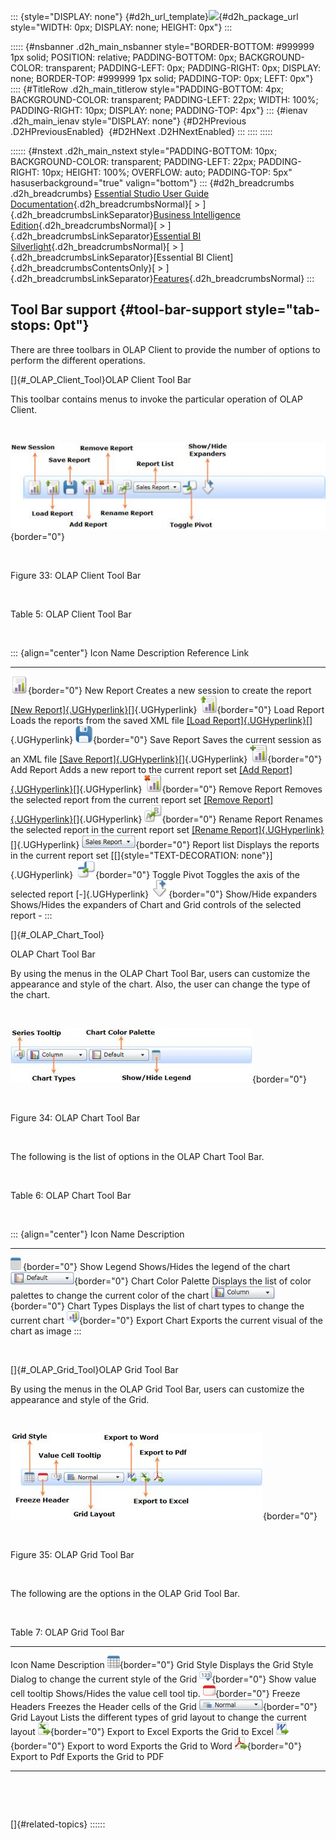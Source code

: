 ::: {style="DISPLAY: none"}
[](ms-xhelp:///?Id=d2h_url_template){#d2h_url_template}![](!package_url!){#d2h_package_url style="WIDTH: 0px; DISPLAY: none; HEIGHT: 0px"}
:::

::::: {#nsbanner .d2h_main_nsbanner style="BORDER-BOTTOM: #999999 1px solid; POSITION: relative; PADDING-BOTTOM: 0px; BACKGROUND-COLOR: transparent; PADDING-LEFT: 0px; PADDING-RIGHT: 0px; DISPLAY: none; BORDER-TOP: #999999 1px solid; PADDING-TOP: 0px; LEFT: 0px"}
:::: {#TitleRow .d2h_main_titlerow style="PADDING-BOTTOM: 4px; BACKGROUND-COLOR: transparent; PADDING-LEFT: 22px; WIDTH: 100%; PADDING-RIGHT: 10px; DISPLAY: none; PADDING-TOP: 4px"}
::: {#ienav .d2h_main_ienav style="DISPLAY: none"}
[](ms-xhelp:///?Id=6c2c1dfd-f224-45be-8dbc-56bd82cb55c4){#D2HPrevious .D2HPreviousEnabled}  [](ms-xhelp:///?Id=44d0abd3-5d83-47af-ac00-f4d818bf83d4){#D2HNext .D2HNextEnabled}
:::
::::
:::::

:::::: {#nstext .d2h_main_nstext style="PADDING-BOTTOM: 10px; BACKGROUND-COLOR: transparent; PADDING-LEFT: 22px; PADDING-RIGHT: 10px; HEIGHT: 100%; OVERFLOW: auto; PADDING-TOP: 5px" hasuserbackground="true" valign="bottom"}
::: {#d2h_breadcrumbs .d2h_breadcrumbs}
[Essential Studio User Guide Documentation](ms-xhelp:///?Id=12457748-09e3-4d74-a240-8e049cedf030){.d2h_breadcrumbsNormal}[ \> ]{.d2h_breadcrumbsLinkSeparator}[Business Intelligence Edition](ms-xhelp:///?Id=fdf33dd8-62b2-47b9-ad7b-fc50e590bca5){.d2h_breadcrumbsNormal}[ \> ]{.d2h_breadcrumbsLinkSeparator}[Essential BI Silverlight](ms-xhelp:///?Id=c006b39c-6aa2-4637-b7de-3e7b6cb3f9f9){.d2h_breadcrumbsNormal}[ \> ]{.d2h_breadcrumbsLinkSeparator}[Essential BI Client]{.d2h_breadcrumbsContentsOnly}[ \> ]{.d2h_breadcrumbsLinkSeparator}[Features](ms-xhelp:///?Id=4ae10797-e3a8-4270-b8ba-34441d2e1a3d){.d2h_breadcrumbsNormal}
:::

## Tool Bar support {#tool-bar-support style="tab-stops: 0pt"}

There are three toolbars in OLAP Client to provide the number of options to perform the different operations.

[]{#_OLAP_Client_Tool}OLAP Client Tool Bar

This toolbar contains menus to invoke the particular operation of OLAP Client.

 

![](ImagesExt/image50_43.jpg){border="0"}

 

Figure 33: OLAP Client Tool Bar

 

Table 5: OLAP Client Tool Bar

 

::: {align="center"}
  Icon                                        Name                  Description                                                                   Reference Link
  ------------------------------------------- --------------------- ----------------------------------------------------------------------------- -------------------------------------------------------------------------------------------------------
  ![](ImagesExt/image50_44.png){border="0"}   New Report            Creates a new session to create the report                                    [[New Report]{.UGHyperlink}](ms-xhelp:///?Id=54f1e025-9741-4f6d-9016-75ade78ecf50)[]{.UGHyperlink}
  ![](ImagesExt/image50_45.png){border="0"}   Load Report           Loads the reports from the saved XML file                                     [[Load Report]{.UGHyperlink}](ms-xhelp:///?Id=a63ed5b9-eec8-4d34-97f0-d0b10e84ef01)[]{.UGHyperlink}
  ![](ImagesExt/image50_46.png){border="0"}   Save Report           Saves the current session as an XML file                                      [[Save Report]{.UGHyperlink}](ms-xhelp:///?Id=a63ed5b9-eec8-4d34-97f0-d0b10e84ef01)[]{.UGHyperlink}
  ![](ImagesExt/image50_47.png){border="0"}   Add Report            Adds a new report to the current report set                                   [[Add Report]{.UGHyperlink}](ms-xhelp:///?Id=efb8ff73-9f7f-414c-bc7a-5f9f78705c5e)[]{.UGHyperlink}
  ![](ImagesExt/image50_48.png){border="0"}   Remove Report         Removes the selected report from the current report set                       [[Remove Report]{.UGHyperlink}](ms-xhelp:///?Id=75852bae-8627-4a18-93d5-e28ff39106fb)[]{.UGHyperlink}
  ![](ImagesExt/image50_49.png){border="0"}   Rename Report         Renames the selected report in the current report set                         [[Rename Report]{.UGHyperlink}](ms-xhelp:///?Id=26151b56-fa31-4b70-bf07-d9f488c21591)[]{.UGHyperlink}
  ![](ImagesExt/image50_50.jpg){border="0"}   Report list           Displays the reports in the current report set                                [[]{style="TEXT-DECORATION: none"}]{.UGHyperlink} 
  ![](ImagesExt/image50_51.png){border="0"}   Toggle Pivot          Toggles the axis of the selected report                                       [-]{.UGHyperlink}
  ![](ImagesExt/image50_52.png){border="0"}   Show/Hide expanders   Shows/Hides the expanders of Chart and Grid controls of the selected report   \-
:::

[]{#_OLAP_Chart_Tool} 

OLAP Chart Tool Bar

By using the menus in the OLAP Chart Tool Bar, users can customize the appearance and style of the chart. Also, the user can change the type of the chart.

 

![](ImagesExt/image50_53.jpg){border="0"}

 

Figure 34: OLAP Chart Tool Bar

 

The following is the list of options in the OLAP Chart Tool Bar.

 

Table 6: OLAP Chart Tool Bar

 

::: {align="center"}
  Icon                                        Name                  Description
  ------------------------------------------- --------------------- ------------------------------------------------------------------------------
  ![](ImagesExt/image50_54.png){border="0"}   Show Legend           Shows/Hides the legend of the chart
  ![](ImagesExt/image50_55.jpg){border="0"}   Chart Color Palette   Displays the list of color palettes to change the current color of the chart
  ![](ImagesExt/image50_56.jpg){border="0"}   Chart Types           Displays the list of chart types to change the current chart
  ![](ImagesExt/image50_57.png){border="0"}   Export Chart          Exports the current visual of the chart as image
:::

 

[]{#_OLAP_Grid_Tool}OLAP Grid Tool Bar

By using the menus in the OLAP Grid Tool Bar, users can customize the appearance and style of the Grid.

 

![](ImagesExt/image50_58.jpg){border="0"}

 

Figure 35: OLAP Grid Tool Bar

 

The following are the options in the OLAP Grid Tool Bar.

 

Table 7: OLAP Grid Tool Bar

  ------------------------------------------- ------------------------- ------------------------------------------------------------------------
  Icon                                        Name                      Description
  ![](ImagesExt/image50_59.png){border="0"}   Grid Style                Displays the Grid Style Dialog to change the current style of the Grid
  ![](ImagesExt/image50_60.png){border="0"}   Show value cell tooltip   Shows/Hides the value cell tool tip.
  ![](ImagesExt/image50_61.png){border="0"}   Freeze Headers            Freezes the Header cells of the Grid
  ![](ImagesExt/image50_62.jpg){border="0"}   Grid Layout               Lists the different types of grid layout to change the current layout
  ![](ImagesExt/image50_63.png){border="0"}   Export to Excel           Exports the Grid to Excel
  ![](ImagesExt/image50_64.png){border="0"}   Export to word            Exports the Grid to Word
  ![](ImagesExt/image50_65.png){border="0"}   Export to Pdf             Exports the Grid to PDF
  ------------------------------------------- ------------------------- ------------------------------------------------------------------------

 

 

[]{#related-topics}
::::::
